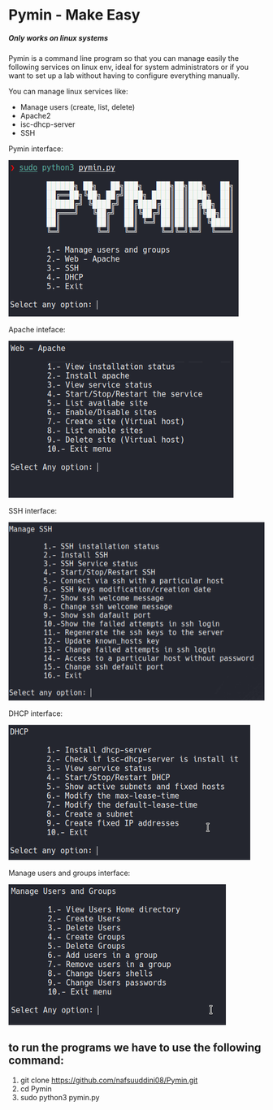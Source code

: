 # Pymin - Make Easy

##### Only works on linux systems

Pymin is a command line program so that you can manage easily the following services on linux env, ideal for system administrators or if you want to set up a lab without having to configure everything manually.

You can manage linux services like:
- Manage users (create, list, delete)
- Apache2
- isc-dhcp-server
- SSH

Pymin interface:

![screen1](/images/screen1.png)

Apache inteface:

![screen1](/images/screen2.png)

SSH interface:

![screen1](/images/screen3.png)

DHCP interface:

![screen1](/images/screen4.png)

Manage users and groups interface:

![screen1](/images/screen5.png)

## to run the programs we have to use the following command:

1. git clone https://github.com/nafsuuddini08/Pymin.git
2. cd Pymin
3. sudo python3 pymin.py
